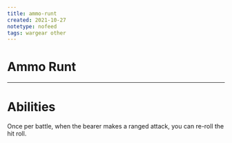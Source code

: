 ```yaml
---
title: ammo-runt
created: 2021-10-27
notetype: nofeed
tags: wargear other
---
```


# Ammo Runt

---

# Abilities

Once per battle, when the bearer makes a ranged attack, you can re-roll the hit roll.